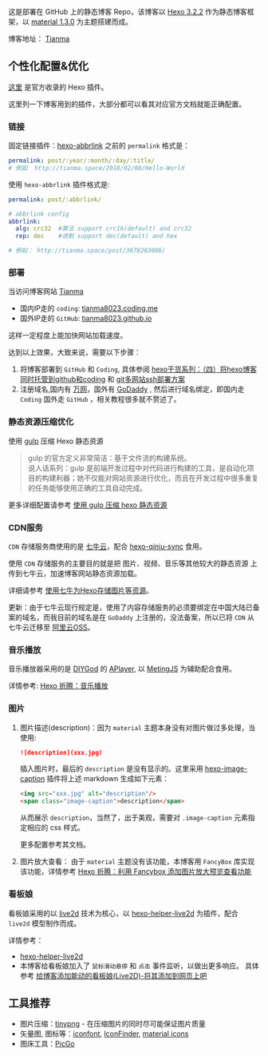 这是部署在 GitHub 上的静态博客 Repo，该博客以 [Hexo 3.2.2](https://github.com/hexojs/hexo) 作为静态博客框架，以 [material 1.3.0](https://github.com/viosey/hexo-theme-material) 为主题搭建而成。

博客地址： [Tianma](https://tianma.space)

## 个性化配置&优化
[这里](https://hexo.io/plugins/index.html) 是官方收录的 Hexo 插件。

这里列一下博客用到的插件，大部分都可以看其对应官方文档就能正确配置。

### 链接
固定链接插件：[hexo-abbrlink](https://github.com/rozbo/hexo-abbrlink)
之前的 `permalink` 格式是：
```yaml
permalink: post/:year/:month/:day/:title/
# 例如  http://tianma.space/2018/02/08/Hello-World 
```

使用 `hexo-abbrlink` 插件格式是:
```yaml
permalink: post/:abbrlink/

# abbrlink config
abbrlink:
  alg: crc32  #算法 support crc16(default) and crc32
  rep: dec    #进制 support dec(default) and hex

# 例如： http://tianma.space/post/3678283086/
```

### 部署
当访问博客网站 [Tianma](https://tianma.space)
- 国内IP走的 `coding`:  [tianma8023.coding.me](http://tianma8023.coding.me)
- 国外IP走的 `GitHub`:  [tianma8023.github.io](http://tianma8023.github.io)

这样一定程度上能加快网站加载速度。

达到以上效果，大致来说，需要以下步骤：
1. 将博客部署到 `GitHub` 和 `Coding`, 具体参阅   [hexo干货系列：（四）将hexo博客同时托管到github和coding](http://tengj.top/2016/03/06/hexo4/) 和 [git多网站ssh部署方案](http://chitanda.me/2015/06/11/tips-for-setup-hexo/#git%E5%A4%9A%E7%BD%91%E7%AB%99ssh%E9%83%A8%E7%BD%B2%E6%96%B9%E6%A1%88)
2. 注册域名,国内有 [万网](https://wanwang.aliyun.com/)，国外有 [GoDaddy](https://www.godaddy.com/) , 然后进行域名绑定，即国内走 `Coding` 国外走 `GitHub` ，相关教程很多就不赘述了。


### 静态资源压缩优化
使用 [gulp](https://github.com/gulpjs/gulp) 压缩 Hexo 静态资源
> gulp 的官方定义非常简洁：基于文件流的构建系统。<br/>
  说人话系列：gulp 是前端开发过程中对代码进行构建的工具，是自动化项目的构建利器；她不仅能对网站资源进行优化，而且在开发过程中很多重复的任务能够使用正确的工具自动完成。

更多详细配置请参考 [使用 gulp 压缩 hexo 静态资源](https://clearsky.me/hexo-gulp-compress.html)


### CDN服务
`CDN` 存储服务商使用的是 [七牛云](https://www.qiniu.com/)，配合 [hexo-qiniu-sync](https://github.com/gyk001/hexo-qiniu-sync) 食用。

使用 `CDN` 存储服务的主要目的就是把 图片、视频、音乐等其他较大的静态资源 上传到七牛云，加速博客网站静态资源加载。

详细请参考 [使用七牛为Hexo存储图片等资源](https://yuchen-lea.github.io/2016-01-21-use-qiniu-store-file-for-hexo/)。

更新：由于七牛云现行规定是，使用了内容存储服务的必须要绑定在中国大陆已备案的域名，而我目前的域名是在 `GoDaddy` 上注册的，没法备案，所以已将 `CDN` 从七牛云迁移至 [阿里云OSS](https://cn.aliyun.com/product/oss)。

### 音乐播放
音乐播放器采用的是 [DIYGod](https://github.com/DIYgod) 的 [APlayer](https://github.com/MoePlayer/APlayer), 以 [MetingJS](https://github.com/metowolf/MetingJS) 为辅助配合食用。

详情参考: [Hexo 折腾：音乐播放](http://tianma.space/post/3998746934/)

### 图片
1. 图片描述(description)：因为 `material` 主题本身没有对图片做过多处理，当使用:
    ```markdown
    ![description](xxx.jpg)
    ```
    插入图片时，最后的 `description` 是没有显示的。这里采用 [hexo-image-caption](https://github.com/wayou/hexo-image-caption) 插件将上述 markdown 生成如下元素：
    ```html
    <img src="xxx.jpg" alt="description"/>
    <span class="image-caption">description</span>
    ```
    从而展示 `description`，当然了，出于美观，需要对 `.image-caption` 元素指定相应的 css 样式。

    更多配置参考其文档。

2. 图片放大查看： 由于 `material` 主题没有该功能，本博客用 `FancyBox` 库实现该功能，详情参考 [Hexo 折腾：利用 Fancybox 添加图片放大预览查看功能](http://tianma.space/post/2208308547/)

### 看板娘
看板娘采用的以 [live2d](http://www.live2d.com/en/) 技术为核心，以 [hexo-helper-live2d](https://github.com/EYHN/hexo-helper-live2d) 为插件，配合 `live2d` 模型制作而成。

详情参考： 
- [hexo-helper-live2d](https://github.com/EYHN/hexo-helper-live2d)
- 本博客给看板娘加入了 `鼠标滑动悬停` 和 `点击` 事件监听，以做出更多响应。 具体参考 [给博客添加能动的看板娘(Live2D)-将其添加到网页上吧](https://imjad.cn/archives/lab/add-dynamic-poster-girl-with-live2d-to-your-blog-02)


## 工具推荐
- 图片压缩：[tinypng](https://tinypng.com/) - 在压缩图片的同时尽可能保证图片质量
- 矢量图, 图标等：[iconfont](http://iconfont.cn/),  [IconFinder](https://www.iconfinder.com/), [material icons](https://material.io/icons/)
- 图床工具：[PicGo](https://github.com/Molunerfinn/PicGo)